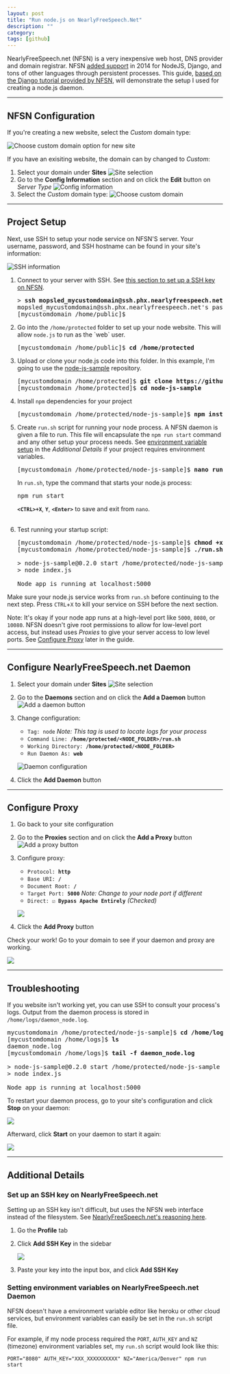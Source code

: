 ```yaml
---
layout: post
title: "Run node.js on NearlyFreeSpeech.Net"
description: ""
category:
tags: [github]
---
```


NearlyFreeSpeech.net (NFSN) is a very inexpensive web host, DNS provider and domain registrar. NFSN [added support](https://blog.nearlyfreespeech.net/2014/09/24/more-power-more-control-more-insight-less-cost/) in 2014 for NodeJS, Django, and tons of other languages through persistent processes. This guide, [based on the Django tutorial provided by NFSN](https://blog.nearlyfreespeech.net/2014/11/17/how-to-django-on-nearlyfreespeech-net/), will demonstrate the setup I used for creating a node.js daemon.

---

NFSN Configuration
------------------

If you're creating a new website, select the *Custom* domain type:

![Choose custom domain option for new site](/assets/images/nfsn-node/custom-domain.png)

If you have an exisiting website, the domain can by changed to *Custom*:

1. Select your domain under **Sites**
    ![Site selection](/assets/images/nfsn-node/custom-change1.png)
2. Go to the **Config Information** section and on click the **Edit** button on *Server Type*
    ![Config information](/assets/images/nfsn-node/custom-change2.png)
3. Select the *Custom* domain type:
    ![Choose custom domain](/assets/images/nfsn-node/custom-change3.png)

---

Project Setup
-------------

Next, use SSH to setup your node service on NFSN'S server. Your username, password, and SSH hostname can be found in your site's information:

![SSH information](/assets/images/nfsn-node/site-information.png)

<ol>
<li>Connect to your server with SSH. See <a href="#ssh-key-setup">this section to set up a SSH key on NFSN</a>.

<pre>
> <strong>ssh mopsled_mycustomdomain@ssh.phx.nearlyfreespeech.net</strong>
mopsled_mycustomdomain@ssh.phx.nearlyfreespeech.net's password:
[mycustomdomain /home/public]$</pre></li>

<li>Go into the <code>/home/protected</code> folder to set up your node website. This will allow <code>node.js</code> to run as the `web` user.

<pre>[mycustomdomain /home/public]$ <strong>cd /home/protected</strong></pre></li>

<li>Upload or clone your node.js code into this folder. In this example, I'm going to use the <a href="https://github.com/heroku/node-js-sample">node-js-sample</a> repository.

<pre>[mycustomdomain /home/protected]$ <strong>git clone https://github.com/heroku/node-js-sample.git</strong>
[mycustomdomain /home/protected]$ <strong>cd node-js-sample</strong></pre></li>

<li>Install <code>npm</code> dependencies for your project

<pre>[mycustomdomain /home/protected/node-js-sample]$ <strong>npm install</strong></pre></li>

<li>Create <code>run.sh</code> script for running your node process. A NFSN daemon is given a file to run. This file will encapsulate the <code>npm run start</code> command and any other setup your process needs. See <a href="#setting-environment-variables">environment variable setup</a> in the <em>Additional Details</em> if your project requires environment variables.

<pre>[mycustomdomain /home/protected/node-js-sample]$ <strong>nano run.sh</strong></pre>

In <code>run.sh</code>, type the command that starts your node.js process:

<pre>npm run start</pre>

<strong><code>&lt;CTRL&gt;+X</code></strong>, <strong><code>Y</code></strong>, <strong><code>&lt;Enter&gt;</code></strong> to save and exit from <code>nano</code>.<br><br>

<li>Test running your startup script:

<pre>[mycustomdomain /home/protected/node-js-sample]$ <strong>chmod +x run.sh</strong>
[mycustomdomain /home/protected/node-js-sample]$ <strong>./run.sh</strong>

> node-js-sample@0.2.0 start /home/protected/node-js-sample
> node index.js

Node app is running at localhost:5000</pre></ol>

Make sure your node.js service works from `run.sh` before continuing to the next step. Press `CTRL`+`X` to kill your service on SSH before the next section.

Note: It's okay if your node app runs at a high-level port like `5000`, `8080`, or `10080`. NFSN doesn't give root permissions to allow for low-level port access, but instead uses *Proxies* to give your server access to low level ports. See [Configure Proxy](#configure-proxy) later in the guide.

---

Configure NearlyFreeSpeech.net Daemon
-------------------------------------

1. Select your domain under **Sites**
    ![Site selection](/assets/images/nfsn-node/daemon1.png)
2. Go to the **Daemons** section and on click the **Add a Daemon** button
    ![Add a daemon button](/assets/images/nfsn-node/daemon2.png)
3. Change configuration:
    - `Tag: node` *Note: This tag is used to locate logs for your process*
    - `Command Line: `**`/home/protected/<NODE_FOLDER>/run.sh`**
    - `Working Directory: `**`/home/protected/<NODE_FOLDER>`**
    - `Run Daemon As: `**`web`**

    ![Daemon configuration](/assets/images/nfsn-node/daemon3.png)

4. Click the **Add Daemon** button

---

<h2 id="configure-proxy">Configure Proxy</h2>

1. Go back to your site configuration

2. Go to the **Proxies** section and on click the **Add a Proxy** button
    ![Add a proxy button](/assets/images/nfsn-node/proxy1.png)

3. Configure proxy:

    - `Protocol: `**`http`**
    - `Base URI: `**`/`**
    - `Document Root: `**`/`**
    - `Target Port: `**`5000`** *Note: Change to your node port if different*
    - `Direct: `**`☑ Bypass Apache Entirely`** *(Checked)*

    ![](/assets/images/nfsn-node/proxy2.png)

4. Click the **Add Proxy** button

Check your work! Go to your domain to see if your daemon and proxy are working.

![](/assets/images/nfsn-node/hello-world.png)

---

Troubleshooting
---------------

If you website isn't working yet, you can use SSH to consult your process's logs. Output from the daemon process is stored in `/home/logs/daemon_node.log`.

<pre>mycustomdomain /home/protected/node-js-sample]$ <strong>cd /home/logs</strong>
[mycustomdomain /home/logs]$ <strong>ls</strong>
daemon_node.log
[mycustomdomain /home/logs]$ <strong>tail -f daemon_node.log</strong>

> node-js-sample@0.2.0 start /home/protected/node-js-sample
> node index.js

Node app is running at localhost:5000</pre>

To restart your daemon process, go to your site's configuration and click **Stop** on your daemon:

![](/assets/images/nfsn-node/daemon-stop.png)

Afterward, click **Start** on your daemon to start it again:

![](/assets/images/nfsn-node/daemon-start.png)

---

Additional Details
------------------

<h3 id="ssh-key-setup">Set up an SSH key on NearlyFreeSpeech.net</h3>

Setting up an SSH key isn't difficult, but uses the NFSN web interface instead of the filesystem. See [NearlyFreeSpeech.net's reasoning here](https://faq.nearlyfreespeech.net/section/uploading/sshkeys#sshkeys).

1. Go the **Profile** tab

2. Click **Add SSH Key** in the sidebar

    ![](/assets/images/nfsn-node/ssh1.png)

3. Paste your key into the input box, and click **Add SSH Key**

<h3 id="setting-environment-variables">Setting environment variables on NearlyFreeSpeech.net Daemon</h3>

NFSN doesn't have a environment variable editor like heroku or other cloud services, but environment variables can easily be set in the `run.sh` script file.

For example, if my node process required the `PORT`, `AUTH_KEY` and `NZ` (timezone) environment variables set, my `run.sh` script would look like this:

    PORT="8080" AUTH_KEY="XXX_XXXXXXXXXX" NZ="America/Denver" npm run start